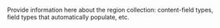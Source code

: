 Provide information here about the region collection: content-field types, field types that automatically populate, etc.